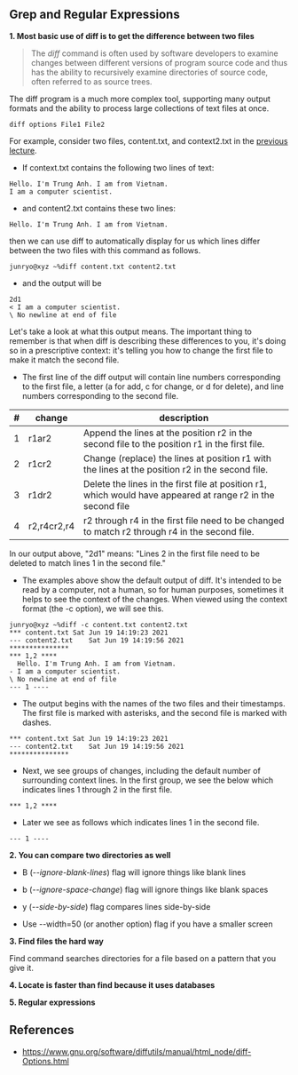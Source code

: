 ## Grep and Regular Expressions

**1. Most basic use of diff is to get the difference between two files**  

> The *diff* command is often used by software developers to examine changes between different versions of program source code and thus has the ability to recursively examine directories of source code, often referred to as source trees.

The diff program is a much more complex tool, supporting many output formats and the ability to process large collections of text files at once.  
```
diff options File1 File2 
```
For example, consider two files, content.txt, and context2.txt in the [previous lecture](../Lecture%202:%20Pipelines%20-%20Input%26Output%20Redirection).  
  * If context.txt contains the following two lines of text:
```
Hello. I'm Trung Anh. I am from Vietnam.
I am a computer scientist.
```
* and content2.txt contains these two lines:
```
Hello. I'm Trung Anh. I am from Vietnam.

```

then we can use diff to automatically display for us which lines differ between the two files with this command as follows.
```
junryo@xyz ~%diff content.txt content2.txt 
```
  * and the output will be
```
2d1
< I am a computer scientist.
\ No newline at end of file
```

Let's take a look at what this output means. The important thing to remember is that when diff is describing these differences to you, it's doing so in a prescriptive context: it's telling you how to change the first file to make it match the second file.
  * The first line of the diff output will contain line numbers corresponding to the first file, a letter (a for add, c for change, or d for delete), and line numbers corresponding to the second file.

|#   	|change   	|description   	                                                                                            |
|---	|---	    |---                                                                                                       	|
|1   	|r1ar2   	|Append the lines at the position r2 in the second file to the position r1 in the first file.               |
|2   	|r1cr2   	|Change (replace) the lines at position r1 with the lines at the position r2 in the second file.            |
|3   	|r1dr2   	|Delete the lines in the first file at position r1, which would have appeared at range r2 in the second file|
|4   	|r2,r4cr2,r4|r2 through r4 in the first file need to be changed to match r2 through r4 in the second file.              |

In our output above, "2d1" means: "Lines 2 in the first file need to be deleted to match lines 1 in the second file."  
  * The examples above show the default output of diff. It's intended to be read by a computer, not a human, so for human purposes, sometimes it helps to see the context of the changes. When viewed using the context format (the -c option), we will see this.  
```
junryo@xyz ~%diff -c content.txt content2.txt 
*** content.txt	Sat Jun 19 14:19:23 2021
--- content2.txt	Sat Jun 19 14:19:56 2021
***************
*** 1,2 ****
  Hello. I'm Trung Anh. I am from Vietnam.
- I am a computer scientist.
\ No newline at end of file
--- 1 ----
```

  * The output begins with the names of the two files and their timestamps. The first file is marked with asterisks, and the second file is marked with dashes.

```
*** content.txt	Sat Jun 19 14:19:23 2021
--- content2.txt	Sat Jun 19 14:19:56 2021
***************
```
  * Next, we see groups of changes, including the default number of surrounding context lines. In the first group, we see the below which indicates lines 1 through 2 in the first file. 

```
*** 1,2 ****
```

  * Later we see as follows which indicates lines 1 in the second file. 

```
--- 1 ----
```

**2. You can compare two directories as well**

  * B (*--ignore-blank-lines*) flag will ignore things like blank lines

  * b (*--ignore-space-change*) flag will ignore things like blank spaces
  * y (*--side-by-side*) flag compares lines side-by-side
  * Use --width=50 (or another option) flag if you have a smaller screen

**3. Find files the hard way**  

Find command searches directories for a file based on a pattern that you give it. 

**4. Locate is faster than find because it uses databases**

**5. Regular expressions**  
  

## References
  * https://www.gnu.org/software/diffutils/manual/html_node/diff-Options.html

